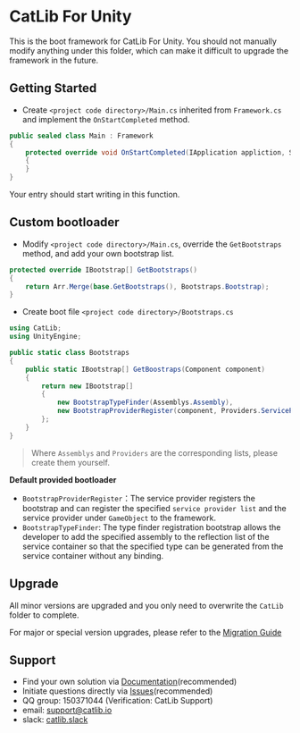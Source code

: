 
# CatLib For Unity

This is the boot framework for CatLib For Unity. You should not manually modify anything under this folder, which can make it difficult to upgrade the framework in the future.

## Getting Started

- Create `<project code directory>/Main.cs` inherited from `Framework.cs` and implement the `OnStartCompleted` method.

```csharp
public sealed class Main : Framework
{
    protected override void OnStartCompleted(IApplication appliction, StartCompletedEventArgs args)
    {
    }
}
```

Your entry should start writing in this function.

## Custom bootloader

- Modify `<project code directory>/Main.cs`, override the `GetBootstraps` method, and add your own bootstrap list.

```csharp
protected override IBootstrap[] GetBootstraps()
{
    return Arr.Merge(base.GetBootstraps(), Bootstraps.Bootstrap);
}
```

- Create boot file `<project code directory>/Bootstraps.cs`

```csharp
using CatLib;
using UnityEngine;
```

```csharp
public static class Bootstraps
{
    public static IBootstrap[] GetBoostraps(Component component)
    {
        return new IBootstrap[]
        {
            new BootstrapTypeFinder(Assemblys.Assembly),
            new BootstrapProviderRegister(component, Providers.ServiceProviders),
        };
    }
}
```

> Where `Assemblys` and `Providers` are the corresponding lists, please create them yourself.

**Default provided bootloader**

- `BootstrapProviderRegister`：The service provider registers the bootstrap and can register the specified `service provider list` and the service provider under `GameObject` to the framework.
- `BootstrapTypeFinder`: The type finder registration bootstrap allows the developer to add the specified assembly to the reflection list of the service container so that the specified type can be generated from the service container without any binding.

## Upgrade

All minor versions are upgraded and you only need to overwrite the `CatLib` folder to complete.

For major or special version upgrades, please refer to the [Migration Guide](https://catlib.io/v2/migration.html)

## Support

* Find your own solution via [Documentation](https://catlib.io)(recommended)
* Initiate questions directly via [Issues](https://github.com/CatLib/CatLib/issues)(recommended)
* QQ group: 150371044 (Verification: CatLib Support)
* email: support@catlib.io
* slack: [catlib.slack](https://catlib.slack.com/messages/internals/)

